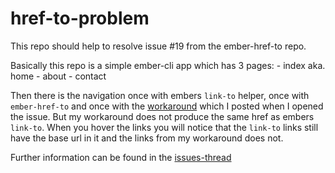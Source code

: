 # href-to-problem
This repo should help to resolve issue #19 from the ember-href-to repo.
 
Basically this repo is a simple ember-cli app which has 3 pages:
    - index aka. home
    - about
    - contact

Then there is the navigation once with embers ```link-to``` helper,
once with ```ember-href-to``` and once with the [workaround][lnk1] which I posted when I opened the issue.
But my workaround does not produce the same href as embers ```link-to```. When you hover the links
you will notice that the ```link-to``` links still have the base url in it and the links from my 
workaround does not.

Further information can be found in the [issues-thread][lnk2]

[lnk1]: https://github.com/intercom/ember-href-to/issues/19#issue-100266546
[lnk2]: https://github.com/intercom/ember-href-to/issues/19
